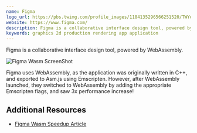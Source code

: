 ```yaml
---
name: Figma
logo_url: https://pbs.twimg.com/profile_images/1184135296566251520/TWYoDqir_400x400.png
website: https://www.figma.com/
description: Figma is a collaborative interface design tool, powered by WebAssembly.
keywords: graphics 2d production rendering app application
---
```


Figma is a collaborative interface design tool, powered by WebAssembly.

![Figma Wasm ScreenShot](https://ucarecdn.com/96c762be-d03e-4137-9216-8c9c793612e7/)

Figma uses WebAssembly, as the application was originally written in C++, and exported to Asm.js using Emscripten. However, after WebAssembly launched, they switched to WebAssembly by adding the appropriate Emscripten flags, and saw 3x performance increase!

## Additional Resources

- [Figma Wasm Speedup Article](https://www.figma.com/blog/webassembly-cut-figmas-load-time-by-3x/)
